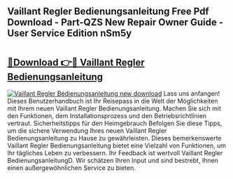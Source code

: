 ## Vaillant Regler Bedienungsanleitung Free Pdf Download - Part-QZS New Repair Owner Guide - User Service Edition nSm5y

# <h2><a href="http://df3pxt.blite.top/?on=Vaillant+Regler+Bedienungsanleitung">🔗Download 👉🔴 Vaillant Regler Bedienungsanleitung</a></h2>

[![Vaillant Regler Bedienungsanleitung new download](https://i.imgur.com/lujVjoI.png)](http://df3pxt.blite.top/?on=Vaillant+Regler+Bedienungsanleitung)
Lass uns anfangen! Dieses Benutzerhandbuch ist Ihr Reisepass in die Welt der Möglichkeiten mit Ihrem neuen Vaillant Regler Bedienungsanleitung. Machen Sie sich mit den Funktionen, dem Installationsprozess und den Betriebsrichtlinien vertraut. Sicherheitstipps für den Heimgebrauch Befolgen Sie diese Tipps, um die sichere Verwendung Ihres neuen Vaillant Regler Bedienungsanleitung zu Hause zu gewährleisten. Dieses bemerkenswerte Vaillant Regler Bedienungsanleitung bietet eine Vielzahl von Funktionen, um Ihr tägliches Leben zu verbessern. Ihr Feedback ist wertvoll Vaillant Regler BedienungsanleitungD. Wir schätzen Ihren Input und sind bestrebt, Ihnen einen außergewöhnlichen Service zu bieten.
